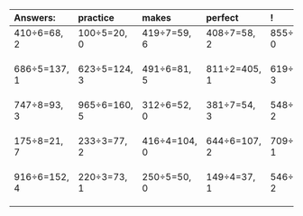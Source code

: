 | Answers: | practice | makes | perfect | ! |
| :--- | :--- | :--- | :--- | :--- |
| 410÷6=68, 2 | 100÷5=20, 0 | 419÷7=59, 6 | 408÷7=58, 2 | 855÷5=171, 0 | 
|   |   |   |   |   | 
|   |   |   |   |   | 
|   |   |   |   |   | 
| 686÷5=137, 1 | 623÷5=124, 3 | 491÷6=81, 5 | 811÷2=405, 1 | 619÷7=88, 3 | 
|   |   |   |   |   | 
|   |   |   |   |   | 
|   |   |   |   |   | 
| 747÷8=93, 3 | 965÷6=160, 5 | 312÷6=52, 0 | 381÷7=54, 3 | 548÷6=91, 2 | 
|   |   |   |   |   | 
|   |   |   |   |   | 
|   |   |   |   |   | 
| 175÷8=21, 7 | 233÷3=77, 2 | 416÷4=104, 0 | 644÷6=107, 2 | 709÷3=236, 1 | 
|   |   |   |   |   | 
|   |   |   |   |   | 
|   |   |   |   |   | 
| 916÷6=152, 4 | 220÷3=73, 1 | 250÷5=50, 0 | 149÷4=37, 1 | 546÷4=136, 2 | 
|   |   |   |   |   | 
|   |   |   |   |   | 
|   |   |   |   |   | 
